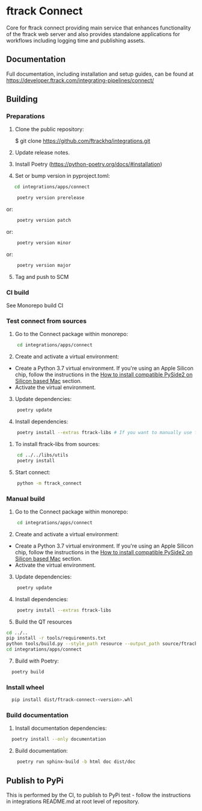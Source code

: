 # ftrack Connect

Core for ftrack connect providing main service that enhances
functionality of the ftrack web server and also provides standalone
applications for workflows including logging time and publishing assets.

## Documentation

Full documentation, including installation and setup guides, can be
found at <https://developer.ftrack.com/integrating-pipelines/connect/>

## Building

### Preparations

1. Clone the public repository:

    $ git clone https://github.com/ftrackhq/integrations.git

2. Update release notes.

3. Install Poetry (https://python-poetry.org/docs/#installation)

4. Set or bump version in pyproject.toml:

```bash
   cd integrations/apps/connect
```


```bash
    poetry version prerelease
```
or:
```bash
    poetry version patch
```
or:
```bash
    poetry version minor
```
or:
```bash
    poetry version major
```

5. Tag and push to SCM


### CI build

See Monorepo build CI

### Test connect from sources
1. Go to the Connect package within monorepo:

```bash
    cd integrations/apps/connect
```

2. Create and activate a virtual environment:
- Create a Python 3.7 virtual environment. If you're using an Apple Silicon chip, follow the instructions in the [How to install compatible PySide2 on Silicon based Mac](../../README.md#how-to-install-compatible-pyside2-on-silicon-based-mac) section.
- Activate the virtual environment. 

3. Update dependencies:

```bash
    poetry update
```

4. Install dependencies:

```bash
    poetry install --extras ftrack-libs # If you want to manually use ftrack-libraries from sources, don't install extras and manually install them following its own readme file.
```
   1. To install ftrack-libs from sources:
   ```bash
       cd ../../libs/utils
       poetry install
   ```
5. Start connect:

```bash
    python -m ftrack_connect
```

### Manual build

1. Go to the Connect package within monorepo:

```bash
    cd integrations/apps/connect
```

2. Create and activate a virtual environment:
- Create a Python 3.7 virtual environment. If you're using an Apple Silicon chip, follow the instructions in the [How to install compatible PySide2 on Silicon based Mac](../../README.md#how-to-install-compatible-pyside2-on-silicon-based-mac) section.
- Activate the virtual environment. 

3. Update dependencies:

```bash
    poetry update
```

4. Install dependencies:

```bash
    poetry install --extras ftrack-libs
```

5. Build the QT resources

```bash
cd ../..
pip install -r tools/requirements.txt
python tools/build.py --style_path resource --output_path source/ftrack_connect/ui/resource.py build_qt_resources apps/connect
cd integrations/apps/connect
```

7. Build with Poetry:

```bash
  poetry build
```
### Install wheel

```bash
  pip install dist/ftrack-connect-<version>.whl
```

### Build documentation

1. Install documentation dependencies:

```bash
  poetry install --only documentation
```

2. Build documentation:

```bash
    poetry run sphinx-build -b html doc dist/doc
```

## Publish to PyPi

This is performed by the CI, to publish to PyPi test - follow the instructions in integrations README.md at root level of 
repository.

